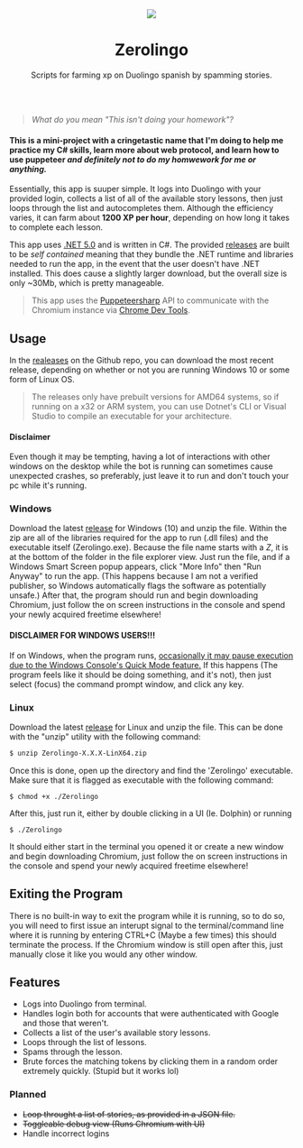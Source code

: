 <div align="center">
  <img src="https://github.com/vividuwu/Zerolingo/blob/master/src/Assets/ZerolingoLogoText.png">
  <h1>Zerolingo</h1> 
  <p>Scripts for farming xp on Duolingo spanish by spamming stories.</p>
</div>

<br>
<br>

> *What do you mean "This isn't doing your homework"?*

#### This is a mini-project with a cringetastic name that I'm doing to help me practice my C# skills, learn more about web protocol, and learn how to use puppeteer *and definitely not to do my homwework for me or anything.*

Essentially, this app is suuper simple.  It logs into Duolingo with your provided login, collects a list of all of the available story lessons, then just loops through the list and autocompletes them.  Although the efficiency varies, it can farm about **1200 XP per hour**, depending on how long it takes to complete each lesson.

This app uses [.NET 5.0](https://dotnet.microsoft.com/download/dotnet/5.0) and is written in C#.  The provided [releases](https://vividuwu/zerolingo/releases) are built to be *self contained* meaning that they bundle the .NET runtime and libraries needed to run the app, in the event that the user doesn't have .NET installed.  This does cause a slightly larger download, but the overall size is only ~30Mb, which is pretty manageable. 
> This app uses the [Puppeteersharp](https://github.com/hardkoded/puppeteer-sharp) API to communicate with the Chromium instance via [Chrome Dev Tools](https://developer.chrome.com/docs/devtools/).

## Usage

In the [realeases](https://github.com/vividuwu/releases) on the Github repo, you can download the most recent release, depending on whether or not you are running Windows 10 or some form of Linux OS.
> The releases only have prebuilt versions for AMD64 systems, so if running on a x32 or ARM system, you can use Dotnet's CLI or Visual Studio to compile an executable for your architecture.

#### Disclaimer
Even though it may be tempting, having a lot of interactions with other windows on the desktop while the bot is running can sometimes cause unexpected crashes, so preferably, just leave it to run and don't touch your pc while it's running.

### Windows
Download the latest [release](https://github.com/vividuwu/zerolingo/releases) for Windows (10) and unzip the file.  Within the zip are all of the libraries required for the app to run (.dll files) and the executable itself (Zerolingo.exe).  Because the file name starts with a *Z*, it is at the bottom of the folder in the file explorer view.  Just run the file, and if a Windows Smart Screen popup appears, click "More Info" then "Run Anyway" to run the app. (This happens because I am not a verified publisher, so Windows automatically flags the software as potentially unsafe.)  After that, the program should run and begin downloading Chromium, just follow the on screen instructions in the console and spend your newly acquired freetime elsewhere!
#### DISCLAIMER FOR WINDOWS USERS!!!
If on Windows, when the program runs, [occasionally it may pause execution due to the Windows Console's Quick Mode feature.](https://dev.to/mhmd_azeez/why-my-console-app-freezes-randomly-and-i-need-to-press-a-key-for-it-to-continue-44h9)  If this happens (The program feels like it should be doing something, and it's not), then just select (focus) the command prompt window, and click any key.

### Linux
Download the latest [release](https://github.com/vividuwu/zerolingo/releases) for Linux and unzip the file.  This can be done with the "unzip" utility with the following command:
```bash
$ unzip Zerolingo-X.X.X-LinX64.zip
```
Once this is done, open up the directory and find the 'Zerolingo' executable.  Make sure that it is flagged as executable with the following command:
```
$ chmod +x ./Zerolingo
```
After this, just run it, either by double clicking in a UI (Ie. Dolphin) or running
```
$ ./Zerolingo
```
It should either start in the terminal you opened it or create a new window and begin downloading Chromium, just follow the on screen instructions in the console and spend your newly acquired freetime elsewhere!

## Exiting the Program
There is no built-in way to exit the program while it is running, so to do so, you will need to first issue an interupt signal to the terminal/command line where it is running by entering CTRL+C (Maybe a few times) this should terminate the process.  If the Chromium window is still open after this, just manually close it like you would any other window.


## Features

- Logs into Duolingo from terminal.
- Handles login both for accounts that were authenticated with Google and those that weren't.
- Collects a list of the user's available story lessons.
- Loops through the list of lessons.
- Spams through the lesson.
- Brute forces the matching tokens by clicking them in a random order extremely quickly. (Stupid but it works lol)

### Planned

- ~~Loop throught a list of stories, as provided in a JSON file.~~
- ~~Toggleable debug view (Runs Chromium with UI)~~
- Handle incorrect logins
